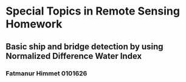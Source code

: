 # Special Topics in Remote Sensing Homework
## Basic ship and bridge detection by using Normalized Difference Water Index
### Fatmanur Himmet 0101626
